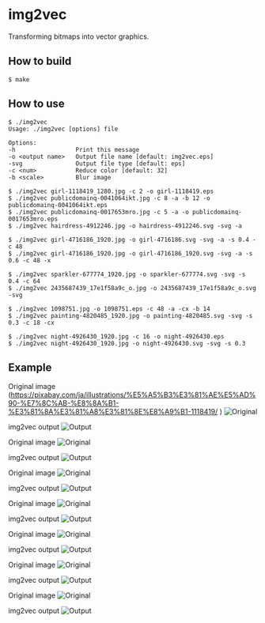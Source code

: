 # img2vec

Transforming bitmaps into vector graphics.

## How to build

```
$ make
```

## How to use

```
$ ./img2vec
Usage: ./img2vec [options] file

Options:
-h                 Print this message
-o <output name>   Output file name [default: img2vec.eps]
-svg               Output file type [default: eps]
-c <num>           Reduce color [default: 32]
-b <scale>         Blur image

$ ./img2vec girl-1118419_1280.jpg -c 2 -o girl-1118419.eps
$ ./img2vec publicdomainq-0041064ikt.jpg -c 8 -a -b 12 -o publicdomainq-0041064ikt.eps
$ ./img2vec publicdomainq-0017653mro.jpg -c 5 -a -o publicdomainq-0017653mro.eps
$ ./img2vec hairdress-4912246.jpg -o hairdress-4912246.svg -svg -a

$ ./img2vec girl-4716186_1920.jpg -o girl-4716186.svg -svg -a -s 0.4 -c 48
$ ./img2vec girl-4716186_1920.jpg -o girl-4716186_1920.svg -svg -a -s 0.6 -c 48 -x

$ ./img2vec sparkler-677774_1920.jpg -o sparkler-677774.svg -svg -s 0.4 -c 64
$ ./img2vec 2435687439_17e1f58a9c_o.jpg -o 2435687439_17e1f58a9c_o.svg -svg

$ ./img2vec 1098751.jpg -o 1098751.eps -c 48 -a -cx -b 14
$ ./img2vec painting-4820485_1920.jpg -o painting-4820485.svg -svg -s 0.3 -c 18 -cx

$ ./img2vec night-4926430_1920.jpg -c 16 -o night-4926430.eps
$ ./img2vec night-4926430_1920.jpg -o night-4926430.svg -svg -s 0.3
```

## Example

Original image (https://pixabay.com/ja/illustrations/%E5%A5%B3%E3%81%AE%E5%AD%90-%E7%8C%AB-%E8%8A%B1-%E3%81%8A%E3%81%A8%E3%81%8E%E8%A9%B1-1118419/
)
![Original](girl-1118419_1280.jpg)

img2vec output
![Output](girl-1118419.svg)

Original image
![Original](publicdomainq-0041064ikt.jpg)

img2vec output
![Output](publicdomainq-0041064ikt.svg)

Original image
![Original](publicdomainq-0017653mro.jpg)

img2vec output
![Output](publicdomainq-0017653mro.svg)

Original image
![Original](night-4926430_1920.jpg)

img2vec output
![Output](night-4926430.svg)

Original image
![Original](girl-4716186_1920.jpg)

img2vec output
![Output](girl-4716186.svg)

Original image
![Original](sparkler-677774_1920.jpg)

img2vec output
![Output](sparkler-677774.svg)

Original image
![Original](2435687439_17e1f58a9c_o.jpg)

img2vec output
![Output](2435687439_17e1f58a9c_o.svg)

